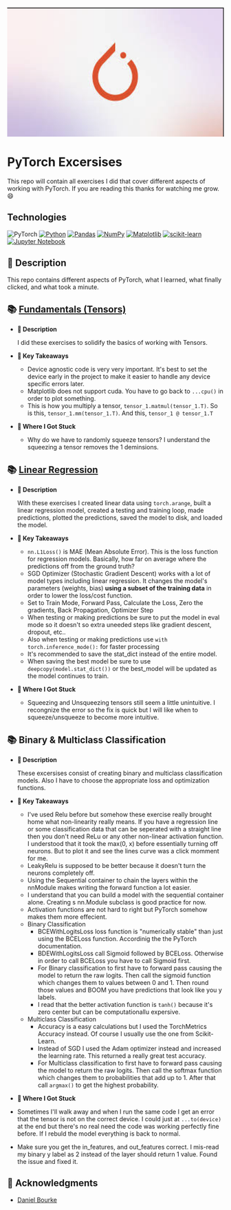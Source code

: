 <p align="center">
   <img src="https://github.com/AishaEvering/PyTorch_Exercises/blob/main/header_2.png" alt="Face Verfication" width="600" height="300">
</p>

# PyTorch Excersises

This repo will contain all exercises I did that cover different aspects of working with PyTorch.  If you are reading this thanks for watching me grow. 😄

## Technologies
![PyTorch](https://img.shields.io/badge/PyTorch-%23EE4C2C.svg?style=for-the-badge&logo=PyTorch&logoColor=white)
[![Python](https://img.shields.io/badge/python-3670A0?style=for-the-badge&logo=python&logoColor=ffdd54)](https://www.python.org/)
[![Pandas](https://img.shields.io/badge/pandas-%23150458.svg?style=for-the-badge&logo=pandas&logoColor=white)](https://pandas.pydata.org/)
[![NumPy](https://img.shields.io/badge/numpy-%23013243.svg?style=for-the-badge&logo=numpy&logoColor=white)](https://numpy.org/)
[![Matplotlib](https://img.shields.io/badge/Matplotlib-%23ffffff.svg?style=for-the-badge&logo=Matplotlib&logoColor=black)](https://matplotlib.org/)
[![scikit-learn](https://img.shields.io/badge/scikit--learn-%23F7931E.svg?style=for-the-badge&logo=scikit-learn&logoColor=white)](https://scikit-learn.org/stable/)
[![Jupyter Notebook](https://img.shields.io/badge/jupyter-%23FA0F00.svg?style=for-the-badge&logo=jupyter&logoColor=white)](https://jupyter.org/)

## 📃 Description

This repo contains different aspects of PyTorch, what I learned, what finally clicked, and what took a minute.
  
## 📚 [Fundamentals (Tensors)](https://github.com/AishaEvering/PyTorch_Exercises/blob/main/00_pytorch_fundamentals_exercises.ipynb)
   * **📄 Description**

     I did these exercises to solidify the basics of working with Tensors.
     
   * **🔑 Key Takeaways**
     * Device agnostic code is very very important.  It's best to set the device early in the project to make it easier to handle any device specific errors later.
     * Matplotlib does not support cuda.  You have to go back to `...cpu()` in order to plot something.
     *  This is how you multiply a tensor, `tensor_1.matmul(tensor_1.T)`.  So is this, `tensor_1.mm(tensor_1.T)`. And this, `tensor_1 @ tensor_1.T`

   * **😤 Where I Got Stuck**
      * Why do we have to randomly squeeze tensors?  I understand the squeezing a tensor removes the 1 deminsions.

## 📚 [Linear Regression](https://github.com/AishaEvering/PyTorch_Exercises/blob/main/01_pytorch_workflow_exercises.ipynb)
   * **📄 Description**

     With these exercises I created linear data using `torch.arange`, built a linear regression model, created a testing and training loop, made predictions, plotted the predictions, saved the model to disk, and loaded the model.

   * **🔑 Key Takeaways**
       * `nn.L1Loss()` is MAE (Mean Absolute Error).  This is the loss function for regression models. Basically, how far on average where the predictions off from the ground truth?
       * SGD Optimizer (Stochastic Gradient Descent) works with a lot of model types including linear regression.  It changes the model's parameters (weights, bias) **using a subset of the training data** in order to lower the loss/cost function.
       * Set to Train Mode, Forward Pass, Calculate the Loss, Zero the gradients, Back Propagation, Optimizer Step
       * When testing or making predictions be sure to put the model in eval mode so it doesn't so extra uneeded steps like gradient descent, dropout, etc..
       * Also when testing or making predictions use `with torch.inference_mode():` for faster processing
       * It's recommended to save the stat_dict instead of the entire model.
       * When saving the best model be sure to use `deepcopy(model.stat_dict())` or the best_model will be updated as the model continues to train.

   * **😤 Where I Got Stuck**
       * Squeezing and Unsqueezing tensors still seem a little unintuitive.  I recongnize the error so the fix is quick but I will like when to squeeze/unsqueeze to become more intuitive.
    
         
## 📚 Binary & Multiclass Classification
   * **📄 Description**

        These excersises consist of creating binary and multiclass classification models. Also I have to choose the appropriate loss and optimization functions.

   * **🔑 Key Takeaways**
        * I've used Relu before but somehow these exercise really brought home what non-linearity really means.  If you have a regression line or some classification data that can be seperated with a straight line then you don't need ReLu or any other non-linear activation function.  I understood that it took the max(0, x) before essentially turning off neurons.  But to plot it and see the lines curve was a click momment for me.
        * LeakyRelu is supposed to be better because it doesn't turn the neurons completely off.
        * Using the Sequential container to chain the layers within the nnModule makes writing the forward function a lot easier.
        * I understand that you can build a model with the sequential container alone.  Creating s nn.Module subclass is good practice for now.
        * Activation functions are not hard to right but PyTorch somehow makes them more effecient.
        * Binary Classification
           * BCEWithLogitsLoss loss function is "numerically stable" than just using the BCELoss function.  Accordinig the the PyTorch documentation.
           * BDEWithLogitsLoss call Sigmoid followed by BCELoss.  Otherwise in order to call BCELoss you have to call Sigmoid first.
           * For Binary classification to first have to forward pass causing the model to return the raw logits.  Then call the sigmoid function which changes them to values between 0 and 1.  Then round those values and BOOM you have predictions that look like you y labels.
           * I read that the better activation function is `tanh()`  because it's zero center but can be computationallu expersive.
        * Multiclass Classification
           *    Accuracy is a easy calculations but I used the TorchMetrics Accuracy instead.  Of course I usually use the one from Scikit-Learn.
           *    Instead of SGD I used the Adam optimizer instead and increased the learning rate.  This returned a really great test accuracy.
           *    For Multiclass classification to first have to forward pass causing the model to return the raw logits.  Then call the softmax function which changes them to probabilities that add up to 1.  After that call `argmax()` to get the highest probability.
   * **😤 Where I Got Stuck**

   * Sometimes I'll walk away and when I run the same code I get an error that the tensor is not on the correct device.  I could just at `...to(device)` at the end but there's no real need the code was working perfectly fine before.  If I rebuld the model everything is back to normal.
   * Make sure you get the in_features, and out_features correct.  I mis-read my binary y label as 2 instead of the layer should return 1 value.  Found the issue and fixed it.

## 🙏 Acknowledgments

* [Daniel Bourke](https://github.com/mrdbourke)
